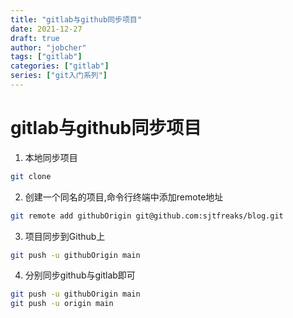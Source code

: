 ```yaml
---
title: "gitlab与github同步项目"
date: 2021-12-27
draft: true
author: "jobcher"
tags: ["gitlab"]
categories: ["gitlab"]
series: ["git入门系列"]
---
```

# gitlab与github同步项目
1. 本地同步项目
```sh
git clone
```
2. 创建一个同名的项目,命令行终端中添加remote地址
```sh
git remote add githubOrigin git@github.com:sjtfreaks/blog.git
```

3. 项目同步到Github上
```sh
git push -u githubOrigin main
```

4. 分别同步github与gitlab即可
```sh
git push -u githubOrigin main
git push -u origin main
```